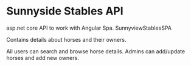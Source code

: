 # Sunnyside Stables API
asp.net core API to work with Angular Spa.  SunnyviewStablesSPA

Contains details about horses and their owners.

All users can search and browse horse details.  Admins can add/update horses and add new owners.


